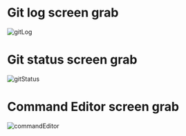 # Git log screen grab
![gitLog](https://user-images.githubusercontent.com/52312550/80663860-11178f80-8a8d-11ea-8906-e9ce3523b83d.PNG)

# Git status screen grab
![gitStatus](https://user-images.githubusercontent.com/52312550/80663872-1a086100-8a8d-11ea-9f88-db9c425c0216.PNG)

# Command Editor screen grab
![commandEditor](https://user-images.githubusercontent.com/52312550/80663944-53d96780-8a8d-11ea-9dba-7ec7af0adebf.PNG)

